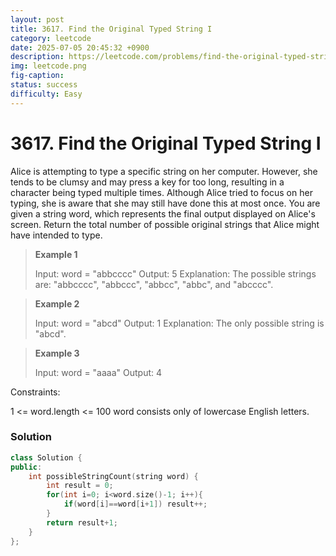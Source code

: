 ```yaml
---
layout: post
title: 3617. Find the Original Typed String I
category: leetcode
date: 2025-07-05 20:45:32 +0900
description: https://leetcode.com/problems/find-the-original-typed-string-i/description/?envType=daily-question&envId=2025-07-01
img: leetcode.png
fig-caption:
status: success
difficulty: Easy
---
```


# 3617. Find the Original Typed String I

Alice is attempting to type a specific string on her computer. However, she tends to be clumsy and may press a key for too long, resulting in a character being typed multiple times.
Although Alice tried to focus on her typing, she is aware that she may still have done this at most once.
You are given a string word, which represents the final output displayed on Alice's screen.
Return the total number of possible original strings that Alice might have intended to type.

> **Example 1**
>
> Input: word = "abbcccc"
> Output: 5
> Explanation:
> The possible strings are: "abbcccc", "abbccc", "abbcc", "abbc", and "abcccc".
>

> **Example 2**
>
> Input: word = "abcd"
> Output: 1
> Explanation:
> The only possible string is "abcd".
>

> **Example 3**
>
> Input: word = "aaaa"
> Output: 4
>
>

Constraints:

1 <= word.length <= 100
word consists only of lowercase English letters.



### Solution 
```cpp
class Solution {
public:
    int possibleStringCount(string word) {
        int result = 0;
        for(int i=0; i<word.size()-1; i++){
            if(word[i]==word[i+1]) result++;
        }
        return result+1;
    }
};
```